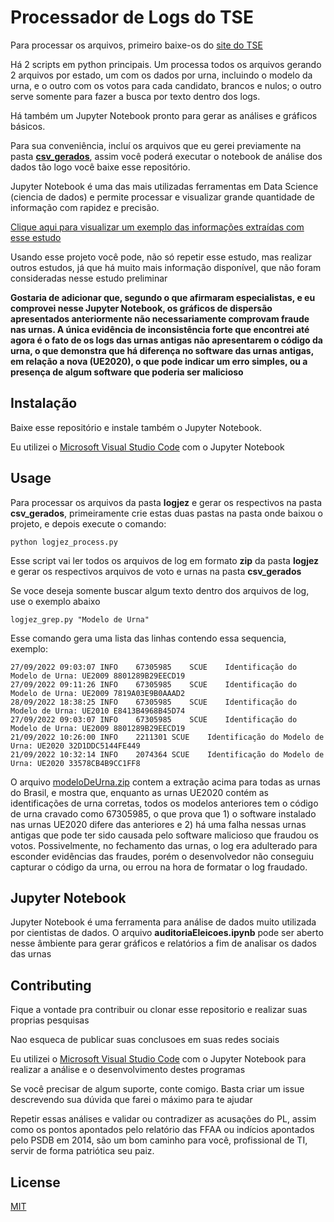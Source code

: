 # Processador de Logs do TSE

Para processar os arquivos, primeiro baixe-os do [site do TSE](https://dadosabertos.tse.jus.br/dataset/resultados-2022-arquivos-transmitidos-para-totalizacao)

Há 2 scripts em python principais. Um processa todos os arquivos gerando 2 arquivos por estado, um com os dados por urna, incluindo o modelo da urna, e o outro com os votos para cada candidato, brancos e nulos; o outro serve somente para fazer a busca por texto dentro dos logs.

Há também um Jupyter Notebook pronto para gerar as análises e gráficos básicos.

Para sua conveniência, incluí os arquivos que eu gerei previamente na pasta **[csv_gerados](csv_gerados)**, assim você poderá executar o notebook de análise dos dados tão logo você baixe esse repositório.

Jupyter Notebook é uma das mais utilizadas ferramentas em Data Science (ciencia de dados) e permite processar e visualizar grande quantidade de informação com rapidez e precisão. 

[Clique aqui para visualizar um exemplo das informações extraídas com esse estudo](https://htmlpreview.github.io/?https://raw.githubusercontent.com/NinoCoelho/process_tse_logjez/master/auditoriaEleicoes.html)

Usando esse projeto você pode, não só repetir esse estudo, mas realizar outros estudos, já que há muito mais informação disponível, que não foram consideradas nesse estudo preliminar

<B>Gostaria de adicionar que, segundo o que afirmaram especialistas, e eu comprovei nesse Jupyter Notebook, os gráficos de dispersão apresentados anteriormente não necessariamente comprovam fraude nas urnas. A única evidência de inconsistência forte que encontrei até agora é o fato de os logs das urnas antigas não apresentarem o código da urna, o que demonstra que há diferença no software das urnas antigas, em relação a nova (UE2020), o que pode indicar um erro simples, ou a presença de algum software que poderia ser malicioso</B>

## Instalação


Baixe esse repositório e instale também o Jupyter Notebook.

Eu utilizei o [Microsoft Visual Studio Code](https://code.visualstudio.com/) com o Jupyter Notebook

## Usage

Para processar os arquivos da pasta **logjez** e gerar os respectivos na pasta **csv_gerados**, primeiramente crie estas duas pastas na pasta onde baixou o projeto, e depois execute o comando:

```shell
python logjez_process.py
```
Esse script vai ler todos os arquivos de log em formato **zip** da pasta **logjez** e gerar os respectivos arquivos de voto e urnas na pasta **csv_gerados**

Se voce deseja somente buscar algum texto dentro dos arquivos de log, use o exemplo abaixo

```shell
logjez_grep.py "Modelo de Urna"
```

Esse comando gera uma lista das linhas contendo essa sequencia, exemplo:

```
27/09/2022 09:03:07	INFO	67305985	SCUE	Identificação do Modelo de Urna: UE2009	8801289B29EECD19
27/09/2022 09:11:26	INFO	67305985	SCUE	Identificação do Modelo de Urna: UE2009	7819A03E9B0AAAD2
28/09/2022 18:38:25	INFO	67305985	SCUE	Identificação do Modelo de Urna: UE2010	E8413B4968B45D74
27/09/2022 09:03:07	INFO	67305985	SCUE	Identificação do Modelo de Urna: UE2009	8801289B29EECD19
21/09/2022 10:26:00	INFO	2211301	SCUE	Identificação do Modelo de Urna: UE2020	32D1DDC5144FE449
21/09/2022 10:32:14	INFO	2074364	SCUE	Identificação do Modelo de Urna: UE2020	33578CB4B9CC1FF8
```

O arquivo [modeloDeUrna.zip](modeloDeUrna.zip) contem a extração acima para todas as urnas do Brasil, e mostra que, enquanto as urnas UE2020 contém as identificações de urna corretas, todos os modelos anteriores tem o código de urna cravado como 67305985, o que prova que 1) o software instalado nas urnas UE2020 difere das anteriores e 2) há uma falha nessas urnas antigas que pode ter sido causada pelo software malicioso que fraudou os votos. Possivelmente, no fechamento das urnas, o log era adulterado  para esconder evidências das fraudes, porém o desenvolvedor não conseguiu capturar o código da urna, ou errou na hora de formatar o log fraudado.

## Jupyter Notebook

Jupyter Notebook é uma ferramenta para análise de dados muito utilizada por cientistas de dados. O arquivo **auditoriaEleicoes.ipynb** pode ser aberto nesse âmbiente para gerar gráficos e relatórios a fim de analisar os dados das urnas



## Contributing

Fique a vontade pra contribuir ou clonar esse repositorio e realizar suas proprias pesquisas

Nao esqueca de publicar suas conclusoes em suas redes sociais

Eu utilizei o [Microsoft Visual Studio Code](https://code.visualstudio.com/) com o Jupyter Notebook para realizar a análise e o desenvolvimento destes programas

Se você precisar de algum suporte, conte comigo. Basta criar um issue descrevendo sua dúvida que farei o máximo para te ajudar

Repetir essas análises e validar ou contradizer as acusações do PL, assim como os pontos apontados pelo relatório das FFAA ou indícios apontados pelo PSDB em 2014, são um bom caminho para você, profissional de TI, servir de forma patriótica seu paiz.

## License

[MIT](https://choosealicense.com/licenses/mit/)
